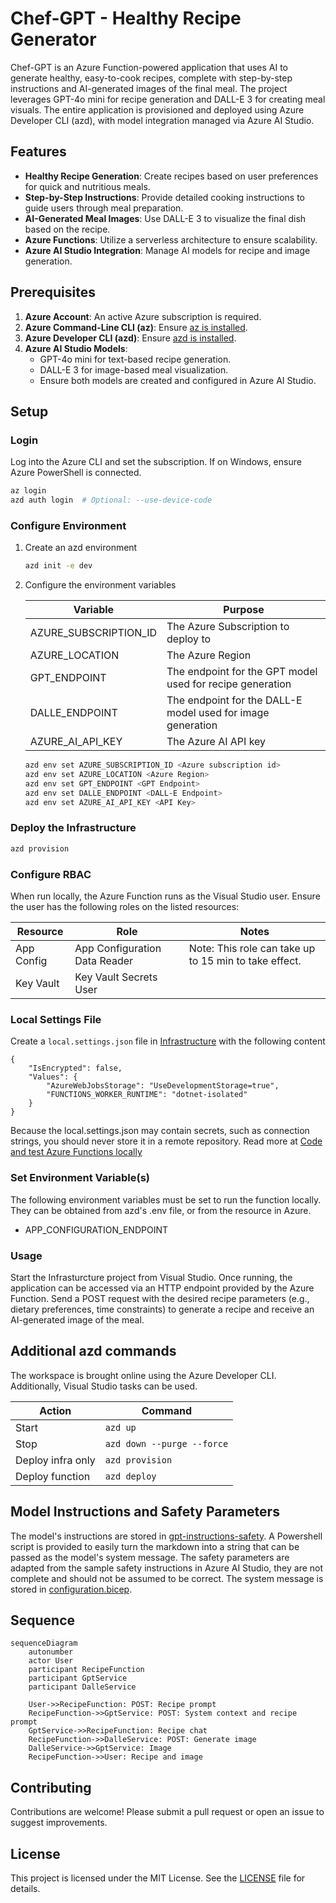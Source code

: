 # Chef-GPT - Healthy Recipe Generator
Chef-GPT is an Azure Function-powered application that uses AI to generate healthy, easy-to-cook recipes, complete with step-by-step instructions and AI-generated images of the final meal. The project leverages GPT-4o mini for recipe generation and DALL-E 3 for creating meal visuals. The entire application is provisioned and deployed using Azure Developer CLI (azd), with model integration managed via Azure AI Studio.

## Features

- **Healthy Recipe Generation**: Create recipes based on user preferences for quick and nutritious meals.
- **Step-by-Step Instructions**: Provide detailed cooking instructions to guide users through meal preparation.
- **AI-Generated Meal Images**: Use DALL-E 3 to visualize the final dish based on the recipe.
- **Azure Functions**: Utilize a serverless architecture to ensure scalability.
- **Azure AI Studio Integration**: Manage AI models for recipe and image generation.

## Prerequisites

1. **Azure Account**: An active Azure subscription is required.
1. **Azure Command-Line CLI (az)**: Ensure [az is installed](https://learn.microsoft.com/en-us/cli/azure/).
1. **Azure Developer CLI (azd)**: Ensure [azd is installed](https://learn.microsoft.com/en-us/azure/developer/azure-developer-cli/install-azd).
1. **Azure AI Studio Models**:
    - GPT-4o mini for text-based recipe generation.
    - DALL-E 3 for image-based meal visualization.
    - Ensure both models are created and configured in Azure AI Studio.

## Setup

### Login

Log into the Azure CLI and set the subscription. If on Windows, ensure Azure PowerShell is connected.

```bash
az login
azd auth login  # Optional: --use-device-code
```

### Configure Environment

1. Create an azd environment

    ```bash
    azd init -e dev
    ```

2. Configure the environment variables

    | Variable              | Purpose                                                                 |
    |-----------------------|-------------------------------------------------------------------------|
    | AZURE_SUBSCRIPTION_ID | The Azure Subscription to deploy to                                     |
    | AZURE_LOCATION        | The Azure Region                                                        |
    | GPT_ENDPOINT          | The endpoint for the GPT model used for recipe generation               |
    | DALLE_ENDPOINT        | The endpoint for the DALL-E model used for image generation             |
    | AZURE_AI_API_KEY      | The Azure AI API key                                                    |

    ```bash
    azd env set AZURE_SUBSCRIPTION_ID <Azure subscription id>
    azd env set AZURE_LOCATION <Azure Region>
    azd env set GPT_ENDPOINT <GPT Endpoint>
    azd env set DALLE_ENDPOINT <DALL-E Endpoint>
    azd env set AZURE_AI_API_KEY <API Key>
    ```

### Deploy the Infrastructure

```bash
azd provision
```

### Configure RBAC

When run locally, the Azure Function runs as the Visual Studio user. Ensure the user has the following roles on the listed resources:

| Resource       | Role                          | Notes                                                 |
|----------------|-------------------------------|-------------------------------------------------------|
| App Config     | App Configuration Data Reader | Note: This role can take up to 15 min to take effect. |
| Key Vault      | Key Vault Secrets User        |                                                       |

### Local Settings File
Create a `local.settings.json` file in [Infrastructure](./src/ChefGpt/Infrastructure/) with the following content

```
{
    "IsEncrypted": false,
    "Values": {
        "AzureWebJobsStorage": "UseDevelopmentStorage=true",
        "FUNCTIONS_WORKER_RUNTIME": "dotnet-isolated"
    }
}
```

Because the local.settings.json may contain secrets, such as connection strings, you should never store it in a remote repository. Read more at [Code and test Azure Functions locally](https://learn.microsoft.com/en-us/azure/azure-functions/functions-develop-local#local-settings-file)

### Set Environment Variable(s)
The following environment variables must be set to run the function locally. They can be obtained from azd's .env file, or from the resource in Azure.

- APP_CONFIGURATION_ENDPOINT

### Usage

Start the Infrasturcture project from Visual Studio. Once running, the application can be accessed via an HTTP endpoint provided by the Azure Function. Send a POST request with the desired recipe parameters (e.g., dietary preferences, time constraints) to generate a recipe and receive an AI-generated image of the meal.

## Additional azd commands

The workspace is brought online using the Azure Developer CLI. Additionally, Visual Studio tasks can be used.

| Action             | Command                    |
|--------------------|----------------------------|
| Start              | `azd up`                   |
| Stop               | `azd down --purge --force` |
| Deploy infra only  | `azd provision`            |
| Deploy function    | `azd deploy`               |

## Model Instructions and Safety Parameters

The model's instructions are stored in [gpt-instructions-safety](./model-instruction/gpt-instructions-safety.md). A Powershell script is provided to easily turn the markdown into a string that can be passed as the model's system message. The safety parameters are adapted from the sample safety instructions in Azure AI Studio, they are not complete and should not be assumed to be correct. The system message is stored in [configuration.bicep](./infra/configuration.bicep).

## Sequence 

``` mermaid
sequenceDiagram
    autonumber
    actor User
    participant RecipeFunction
    participant GptService
    participant DalleService
    
    User->>RecipeFunction: POST: Recipe prompt
    RecipeFunction->>GptService: POST: System context and recipe prompt
    GptService->>RecipeFunction: Recipe chat
    RecipeFunction->>DalleService: POST: Generate image
    DalleService->>GptService: Image
    RecipeFunction->>User: Recipe and image
```

## Contributing

Contributions are welcome! Please submit a pull request or open an issue to suggest improvements.

## License

This project is licensed under the MIT License. See the [LICENSE](./LICENSE) file for details.

